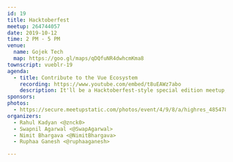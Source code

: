 ```yaml
---
id: 19
title: Hacktoberfest
meetup: 264744057
date: 2019-10-12
time: 2 PM - 5 PM
venue:
  name: Gojek Tech
  map: https://goo.gl/maps/qDQfuNR4dwhcmKma8
townscript: vueblr-19
agenda:
  - title: Contribute to the Vue Ecosystem
    recording: https://www.youtube.com/embed/t8uEAWz7abo
    description: It'll be a Hacktoberfest-style special edition meetup, where everyone would go through Vue 3.0's code (open-sourced on Oct 4th) and start contributing to the ecosystem.
sponsors:
photos:
  - https://secure.meetupstatic.com/photos/event/4/9/8/a/highres_485478826.jpeg
organizers:
  - Rahul Kadyan <@znck0>
  - Swapnil Agarwal <@SwapAgarwal>
  - Nimit Bhargava <@NimitBhargava>
  - Ruphaa Ganesh <@ruphaaganesh>

---
```


<EventPage />
